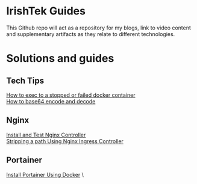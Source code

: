 # IrishTek Guides

This Github repo will act as a repository for my blogs, link to video content and supplementary artifacts as they relate to different technologies. 

# Solutions and guides

## Tech Tips

[How to exec to a stopped or failed docker container](./tech-tips/exec-to-failed-docker-container/) \
[How to base64 encode and decode](./tech-tips/how-to-base64-encode-decode/)

## Nginx

[Install and Test Nginx Controller](./nginx/install-nginx-ing/) \
[Stripping a path Using Nginx Ingress Controller](./nginx/nginx-strip/)

## Portainer

[Install Portainer Using Docker](./portainer/) \




